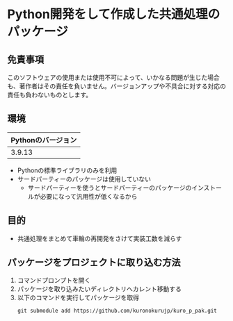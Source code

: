 # Python開発をして作成した共通処理のパッケージ

## 免責事項

このソフトウェアの使用または使用不可によって、いかなる問題が生じた場合も、著作者はその責任を負いません。バージョンアップや不具合に対する対応の責任も負わないものとします。

## 環境
|Pythonのバージョン|
|---|
|3.9.13|

- Pythonの標準ライブラリのみを利用
- サードパーティーのパッケージは使用していない
    - サードパーティーを使うとサードパーティーのパッケージのインストールが必要になって汎用性が低くなるから
## 目的
- 共通処理をまとめて車輪の再開発をさけて実装工数を減らす

## パッケージをプロジェクトに取り込む方法
1. コマンドプロンプトを開く
1. パッケージを取り込みたいディレクトリへカレント移動する
1. 以下のコマンドを実行してパッケージを取得
    ```
    git submodule add https://github.com/kuronokurujp/kuro_p_pak.git
    ```

